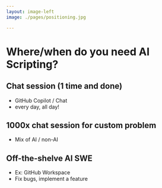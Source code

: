```yaml
---
layout: image-left
image: ./pages/positioning.jpg

---
```

# Where/when do you need AI Scripting?

<v-click>

## Chat session (1 time and done)
- GitHub Copilot / Chat
- every day, all day!

</v-click>

<v-click at="3">

## 1000x chat session for custom problem

- Mix of AI / non-AI

</v-click>

<v-click>   

## Off-the-shelve AI SWE

- Ex: GitHub Workspace
- Fix bugs, implement a feature

</v-click>